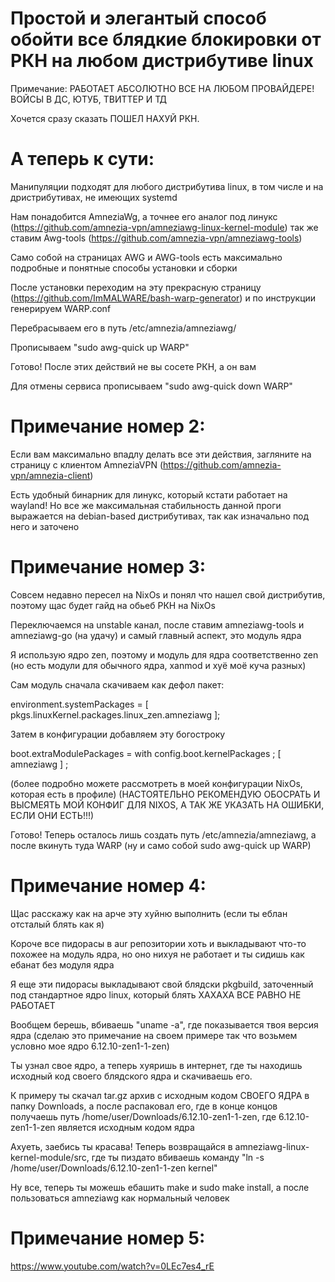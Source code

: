 # Простой и элегантый способ обойти все блядкие блокировки от РКН на любом дистрибутиве linux

Примечание: РАБОТАЕТ АБСОЛЮТНО ВСЕ НА ЛЮБОМ ПРОВАЙДЕРЕ! ВОЙСЫ В ДС, ЮТУБ, ТВИТТЕР И ТД

Хочется сразу сказать ПОШЕЛ НАХУЙ РКН. 

# А теперь к сути:

Манипуляции подходят для любого дистрибутива linux, в том числе и на дристрибутивах, не имеющих systemd 

Нам понадобится AmneziaWg, а точнее его аналог под линукс (https://github.com/amnezia-vpn/amneziawg-linux-kernel-module) 
так же ставим Awg-tools (https://github.com/amnezia-vpn/amneziawg-tools)

Само собой на страницах AWG и AWG-tools есть максимально подробные и понятные способы установки и сборки

После установки переходим на эту прекрасную страницу (https://github.com/ImMALWARE/bash-warp-generator) и по инструкции генерируем WARP.conf

Перебрасываем его в путь /etc/amnezia/amneziawg/ 

Прописываем "sudo awg-quick up WARP"

Готово! После этих действий не вы сосете РКН, а он вам 

Для отмены сервиса прописываем "sudo awg-quick down WARP"

# Примечание номер 2:

Если вам максимально впадлу делать все эти действия, загляните на страницу с клиентом AmneziaVPN (https://github.com/amnezia-vpn/amnezia-client)

Есть удобный бинарник для линукс, который кстати работает на wayland! Но все же максимальная стабильность данной проги выражается на debian-based дистрибутивах, так как изначально под него и заточено


# Примечание номер 3: 
Совсем недавно пересел на NixOs и понял что нашел свой дистрибутив, поэтому щас будет гайд на обьеб РКН на NixOs

Переключаемся на unstable канал, после ставим  amneziawg-tools и amneziawg-go (на удачу)
и самый главный аспект, это модуль ядра 

Я использую ядро zen, поэтому и модуль для ядра соответственно zen (но есть модули для обычного ядра, xanmod и хуё моё куча разных)

Сам модуль сначала скачиваем как дефол пакет: 

 environment.systemPackages = [
    pkgs.linuxKernel.packages.linux_zen.amneziawg
  ];

Затем в конфигурации добавляем эту богостроку 

boot.extraModulePackages = with config.boot.kernelPackages ; [ amneziawg ] ; 

(более подробно можете рассмотреть в моей конфигурации NixOs, которая есть в профиле)
(НАСТОЯТЕЛЬНО РЕКОМЕНДУЮ ОБОСРАТЬ И ВЫСМЕЯТЬ МОЙ КОНФИГ ДЛЯ NIXOS, А ТАК ЖЕ УКАЗАТЬ НА ОШИБКИ, ЕСЛИ ОНИ ЕСТЬ!!!)

Готово! Теперь осталось лишь создать путь /etc/amnezia/amneziawg, а после вкинуть туда WARP (ну и само собой sudo awg-quick up WARP)

# Примечание номер 4:

Щас расскажу как на арче эту хуйню выполнить (если ты еблан отсталый блять как я) 

Короче все пидорасы в aur репозитории хоть и выкладывают что-то похожее на модуль ядра, но оно нихуя не работает и ты сидишь как ебанат без модуля ядра 

Я еще эти пидорасы выкладывают свой блядски pkgbuild, заточенный под стандартное ядро linux, который блять ХАХАХА ВСЕ РАВНО НЕ РАБОТАЕТ

Вообщем берешь, вбиваешь "uname -a", где показывается твоя версия ядра (сделаю это примечание на своем примере так что возьмем условно мое ядро 6.12.10-zen1-1-zen)

Ты узнал свое ядро, а теперь хуяришь в интернет, где ты находишь исходный код своего блядского ядра и скачиваешь его. 

К примеру ты скачал tar.gz архив с исходным кодом СВОЕГО ЯДРА в папку Downloads, а после распаковал его, где в конце концов получаешь путь /home/user/Downloads/6.12.10-zen1-1-zen, где 6.12.10-zen1-1-zen является исходным кодом ядра

Ахуеть, заебись ты красава! Теперь возвращайся в amneziawg-linux-kernel-module/src, где ты пиздато вбиваешь команду "ln -s /home/user/Downloads/6.12.10-zen1-1-zen kernel"

Ну все, теперь ты можешь ебашить make и  sudo make install, а после пользоваться amneziawg как нормальный человек 

# Примечание номер 5:

https://www.youtube.com/watch?v=0LEc7es4_rE
